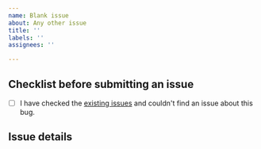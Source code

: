 ```yaml
---
name: Blank issue
about: Any other issue
title: ''
labels: ''
assignees: ''

---
```


## Checklist before submitting an issue

- [ ] I have checked the [existing issues](https://github.com/biomarkersParkinson/tsdf/issues) and couldn't find an issue about this bug.

## Issue details
<!--
Whatever you write here must have something to do with the code you get from running `copier`.
-->
